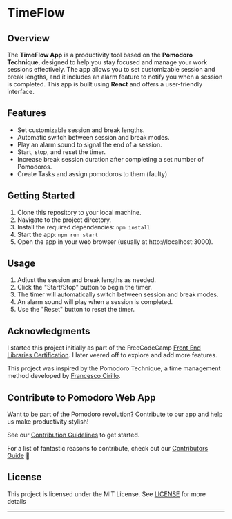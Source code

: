 # TimeFlow

## Overview

The **TimeFlow App** is a productivity tool based on the **Pomodoro Technique**, designed to help you stay focused and manage your work sessions effectively. The app allows you to set customizable session and break lengths, and it includes an alarm feature to notify you when a session is completed. This app is built using **React** and offers a user-friendly interface.

## Features

- Set customizable session and break lengths.
- Automatic switch between session and break modes.
- Play an alarm sound to signal the end of a session.
- Start, stop, and reset the timer.
- Increase break session duration after completing a set number of Pomodoros.
- Create Tasks and assign pomodoros to them (faulty)

## Getting Started

1. Clone this repository to your local machine.
2. Navigate to the project directory.
3. Install the required dependencies: `npm install`
4. Start the app: `npm run start`
5. Open the app in your web browser (usually at http://localhost:3000).

## Usage

1. Adjust the session and break lengths as needed.
2. Click the "Start/Stop" button to begin the timer.
3. The timer will automatically switch between session and break modes.
4. An alarm sound will play when a session is completed.
5. Use the "Reset" button to reset the timer.

<!-- ## Customization  TO DO
You can customize the app's behavior by modifying the session and break lengths, the alarm sound, and the behavior of the timer when a session completes. -->

## Acknowledgments

I started this project initially as part of the FreeCodeCamp [Front End Libraries Certification](https://www.freecodecamp.org/learn/front-end-development-libraries). I later veered off to explore and add more features.

This project was inspired by the Pomodoro Technique, a time management method developed by [Francesco Cirillo](https://francescocirillo.com/).

## Contribute to Pomodoro Web App

Want to be part of the Pomodoro revolution? Contribute to our app and help us make productivity stylish!

See our [Contribution Guidelines](docs/CONTRIBUTING.md) to get started.

For a list of fantastic reasons to contribute, check out our [Contributors Guide](docs/Contributors.md) 🎉

## License

This project is licensed under the MIT License. See [LICENSE](https://opensource.org/license/mit/) for more details

---
